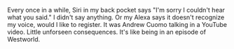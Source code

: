 Every once in a while, Siri in my back pocket says "I'm sorry I couldn't hear what you said." I didn't say anything. Or my Alexa says it doesn't recognize my voice, would I like to register. It was Andrew Cuomo talking in a YouTube video. Little unforseen consequences. It's like being in an episode of Westworld. 
